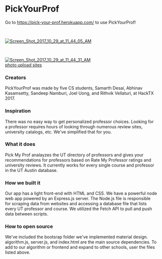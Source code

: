 # PickYourProf

Go to <https://pick-your-prof.herokuapp.com/> to use PickYourProf!

<p><br></p>


<a href="https://ibb.co/ftFGVm"><img src="https://preview.ibb.co/gYZobR/Screen_Shot_2017_10_29_at_11_44_05_AM.png" alt="Screen_Shot_2017_10_29_at_11_44_05_AM" border="0"></a>

<p><br></p>


<a href="https://ibb.co/kHM6Vm"><img src="https://preview.ibb.co/nyfdbR/Screen_Shot_2017_10_29_at_11_44_31_AM.png" alt="Screen_Shot_2017_10_29_at_11_44_31_AM" border="0"></a><br /><a target='_blank' href='https://imgbb.com/'>photo upload sites</a><br />


<h3>Creators</h3>
PickYourProf was made by five CS students, Samarth Desai, Abhinav Kasamsetty, Sandeep Namburi, Joel Uong, and Rithvik Vellaturi, at HackTX 2017.

<h3>Inspiration</h3>
There was no easy way to get personalized professor choices. Looking for a professor requires hours of looking through numerous review sites, university catalogs, etc. We've simplified that for you.

<h3>What it does</h3>
Pick My Prof analayzes the UT directory of professors and gives your recommendations for professors based on Rate My Professor ratings and university reviews. It currently works for every single course and professor in the UT Austin database.

<h3>How we built it</h3>
Our app has a light front-end with HTML and CSS. We have a powerful node web app powered by an Express.js server. The Node.js file is responsible for scraping data from websites and accessing a database file that lists every UT professor and course. We utilized the Fetch API to pull and push data between scripts.

<h3>How to open source</h3>
We've included the bootsrap folder we've implemented material design. algorithm.js, server.js, and index.html are the main source dependencies. To add to our algorithm or frontend and expand to other schools, user the files listed above.
